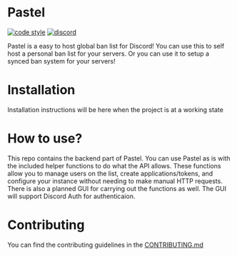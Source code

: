 # Pastel

[![code style](https://img.shields.io/badge/code_style-ff69b4?logo=prettier&logoColor=ffffff&style=for-the-badge)](https://prettier.io)
[![discord](https://img.shields.io/badge/discord-7289DA?logo=discord&logoColor=ffffff&style=for-the-badge)](https://dsc.gg/sea)

Pastel is a easy to host global ban list for Discord! You can use this to self host a personal ban list for your servers. Or you can use it to setup a synced ban system for your servers!

# Installation

Installation instructions will be here when the project is at a working state

# How to use?

This repo contains the backend part of Pastel. You can use Pastel as is with the included helper functions to do what the API allows. These functions allow you to manage users on the list, create applications/tokens, and configure your instance without needing to make manual HTTP requests. There is also a planned GUI for carrying out the functions as well. The GUI will support Discord Auth for authenticaion.

# Contributing

You can find the contributing guidelines in the [CONTRIBUTING.md](./contributing.md)
